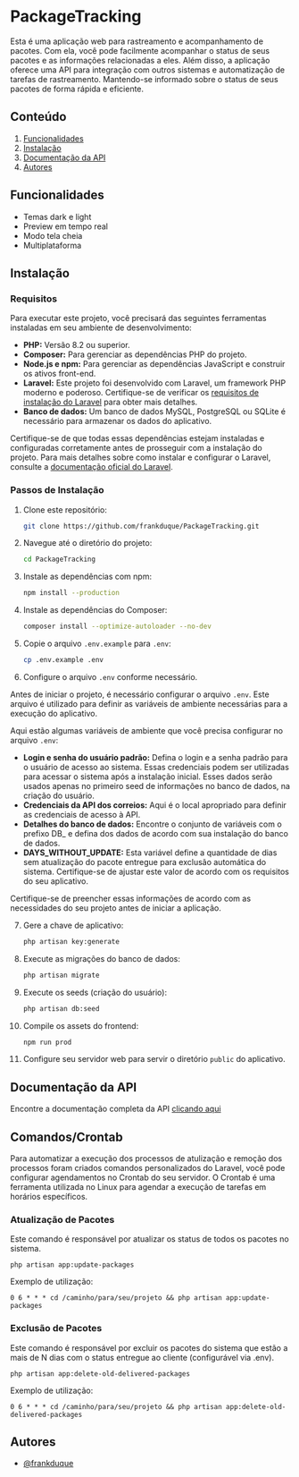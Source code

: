 # PackageTracking

Esta é uma aplicação web para rastreamento e acompanhamento de pacotes. Com ela, você pode facilmente acompanhar o status de seus pacotes e as informações relacionadas a eles. Além disso, a aplicação oferece uma API para integração com outros sistemas e automatização de tarefas de rastreamento. Mantendo-se informado sobre o status de seus pacotes de forma rápida e eficiente.

## Conteúdo

1. [Funcionalidades](#funcionalidades)
2. [Instalação](#instalação)
3. [Documentação da API](#documentação-da-api)
4. [Autores](#autores)

## Funcionalidades

-   Temas dark e light
-   Preview em tempo real
-   Modo tela cheia
-   Multiplataforma

## Instalação

### Requisitos

Para executar este projeto, você precisará das seguintes ferramentas instaladas em seu ambiente de desenvolvimento:

-   **PHP:** Versão 8.2 ou superior.
-   **Composer:** Para gerenciar as dependências PHP do projeto.
-   **Node.js e npm:** Para gerenciar as dependências JavaScript e construir os ativos front-end.
-   **Laravel:** Este projeto foi desenvolvido com Laravel, um framework PHP moderno e poderoso. Certifique-se de verificar os [requisitos de instalação do Laravel](https://laravel.com/docs/installation#server-requirements) para obter mais detalhes.
-   **Banco de dados:** Um banco de dados MySQL, PostgreSQL ou SQLite é necessário para armazenar os dados do aplicativo.

Certifique-se de que todas essas dependências estejam instaladas e configuradas corretamente antes de prosseguir com a instalação do projeto. Para mais detalhes sobre como instalar e configurar o Laravel, consulte a [documentação oficial do Laravel](https://laravel.com/docs).

### Passos de Instalação

1. Clone este repositório:

    ```bash
    git clone https://github.com/frankduque/PackageTracking.git
    ```

2. Navegue até o diretório do projeto:

    ```bash
    cd PackageTracking
    ```

3. Instale as dependências com npm:

    ```bash
    npm install --production
    ```

4. Instale as dependências do Composer:

    ```bash
    composer install --optimize-autoloader --no-dev
    ```

5. Copie o arquivo `.env.example` para `.env`:

    ```bash
    cp .env.example .env
    ```

6. Configure o arquivo `.env` conforme necessário.

Antes de iniciar o projeto, é necessário configurar o arquivo `.env`. Este arquivo é utilizado para definir as variáveis de ambiente necessárias para a execução do aplicativo.

Aqui estão algumas variáveis de ambiente que você precisa configurar no arquivo `.env`:

-   **Login e senha do usuário padrão:** Defina o login e a senha padrão para o usuário de acesso ao sistema. Essas credenciais podem ser utilizadas para acessar o sistema após a instalação inicial. Esses dados serão usados apenas no primeiro seed de informações no banco de dados, na criação do usuário.
-   **Credenciais da API dos correios:** Aqui é o local apropriado para definir as credenciais de acesso à API.
-   **Detalhes do banco de dados:** Encontre o conjunto de variáveis com o prefixo DB\_ e defina dos dados de acordo com sua instalação do banco de dados.
-   **DAYS_WITHOUT_UPDATE:** Esta variável define a quantidade de dias sem atualização do pacote entregue para exclusão automática do sistema. Certifique-se de ajustar este valor de acordo com os requisitos do seu aplicativo.

Certifique-se de preencher essas informações de acordo com as necessidades do seu projeto antes de iniciar a aplicação.

7. Gere a chave de aplicativo:

    ```bash
    php artisan key:generate
    ```

8. Execute as migrações do banco de dados:

    ```bash
    php artisan migrate
    ```

9. Execute os seeds (criação do usuário):

    ```bash
    php artisan db:seed
    ```

10. Compile os assets do frontend:

    ```bash
    npm run prod
    ```

11. Configure seu servidor web para servir o diretório `public` do aplicativo.

## Documentação da API

Encontre a documentação completa da API [clicando aqui](/API.md)

## Comandos/Crontab

Para automatizar a execução dos processos de atulização e remoção dos processos foram criados comandos personalizados do Laravel, você pode configurar agendamentos no Crontab do seu servidor. O Crontab é uma ferramenta utilizada no Linux para agendar a execução de tarefas em horários específicos.

### Atualização de Pacotes

Este comando é responsável por atualizar os status de todos os pacotes no sistema.

`php artisan app:update-packages`

Exemplo de utilização:

`0 6 * * * cd /caminho/para/seu/projeto && php artisan app:update-packages `

### Exclusão de Pacotes

Este comando é responsável por excluir os pacotes do sistema que estão a mais de N dias com o status entregue ao cliente (configurável via .env).

`php artisan app:delete-old-delivered-packages`

Exemplo de utilização:

`0 6 * * * cd /caminho/para/seu/projeto && php artisan app:delete-old-delivered-packages `

## Autores

-   [@frankduque](https://github.com/frankduque)
